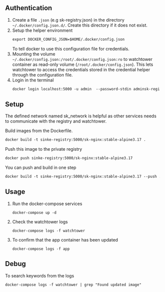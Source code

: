 ## Authentication

1. Create a file `.json` (e.g sk-registry.json) in the directory `~/.docker/config.json.d/`. Create this directory if it does not exist.
2. Setup the helper environment
   ```dockerfile
   export DOCKER_CONFIG_JSON=$HOME/.docker/config.json
   ```
   To tell docker to use this configuration file for credentials.
3. Mounting the volume `~/.docker/config.json:/root/.docker/config.json:ro` to watchtower container as read-only
   volume (`/root/.docker/config.json`). This lets watchtower to access the credentials stored in the credential helper through the configuration file.
4. Login in the terminal
   ```dockerfile
   docker login localhost:5000 -u admin  --password-stdin adminsk-registry
   ```
## Setup
The defined network named sk_network is helpful as other services needs to communicate with the registry and watchtower.

Build images from the Dockerfile.
```dockerfile
docker build -t sinke-registry:5000/sk-nginx:stable-alpine3.17 .
```
Push this image to the private registry
```dockerfile
docker push sinke-registry:5000/sk-nginx:stable-alpine3.17
```
You can push and build in one step 
```dockerfile
docker build -t sinke-registry:5000/sk-nginx:stable-alpine3.17 --push .
```
## Usage

1. Run the docker-compose services
    ```shell
    docker-compose up -d
    ```
2. Check the watchtower logs
    ```shell
    docker-compose logs -f watchtower
    ```
3. To confirm that the app container has been updated
   ```shell
   docker-compose logs -f app
   ```

## Debug
To search keywords from the logs
```shell
docker-compose logs -f watchtower | grep "Found updated image"
```